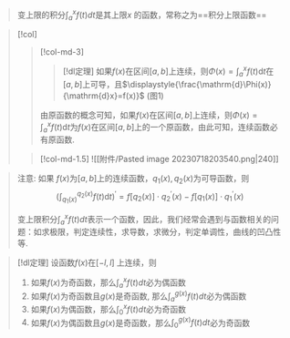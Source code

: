 


> 变上限的积分$\displaystyle{\int_{a}^{x}f(t)dt}$是其上限$x$ 的函数，常称之为==积分上限函数==


> [!col]
> >[!col-md-3]
> > > [!dl定理]
> > > 如果$f(x)$在区间$[a,b]$上连续，则$\displaystyle{\Phi(x)=\int_a^xf\left(t\right)\mathrm{d}t}$在$[a,b]$上可导，且$\displaystyle{\frac{\mathrm{d}\Phi(x)}{\mathrm{d}x}=f(x)}$ (图1)
> >
> >由原函数的概念可知，如果$f(x)$在区间$[a,b]$上连续，则$\displaystyle{\Phi(x)=\int_a^xf\left(t\right)\mathrm{d}t}$为$f(x)$在区间$[a,b]$上的一个原函数，由此可知，连续函数必有原函数.
> 
> > [!col-md-1.5]
> > ![[附件/Pasted image 20230718203540.png|240]]

> 注意:
> 如果 $f(x)$为$[a,b]$上的连续函数，$q_{1}(x),q_{2}(x)$为可导函数，则
> $$\left(\int_{q_1(x)}^{q_2(x)}f(t)\mathrm{d}t\right)^{\prime}=f[q_2\left(x\right)]\cdot q_2^{\prime}(x)-f[q_1(x)]\cdot q_1^{\prime}(x)$$
> 
> 变上限积分$\displaystyle{\int_{a}^{x}f(t)dt}$表示一个函数，因此，我们经常会遇到与函数相关的问题：如求极限，判定连续性，求导数，求微分，判定单调性，曲线的凹凸性等.


> [!dl定理] 
> 设函数$f(x)$在$[-l,l]$ 上连续，则
> 1. 如果$f(x)$为奇函数，那么$\displaystyle{\int_{a}^{x}f(t)dt}$必为偶函数
> 2. 如果$f(x)$为奇函数且$g(x)$是奇函数, 那么$\displaystyle{\int_{a}^{g(x)}f(t)dt}$必为偶函数
> 3. 如果$f(x)$为偶函数，那么$\displaystyle{\int_{0}^{x}f(t)dt}$必为奇函数
> 4. 如果$f(x)$为偶函数且$g(x)$是奇函数，那么$\displaystyle{\int_{0}^{g(x)}f(t)dt}$必为奇函数

